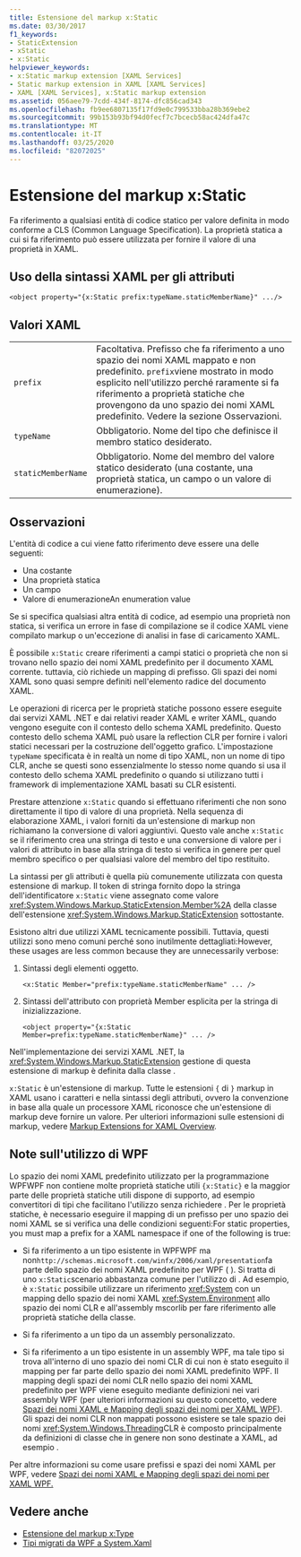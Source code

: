```yaml
---
title: Estensione del markup x:Static
ms.date: 03/30/2017
f1_keywords:
- StaticExtension
- xStatic
- x:Static
helpviewer_keywords:
- x:Static markup extension [XAML Services]
- Static markup extension in XAML [XAML Services]
- XAML [XAML Services], x:Static markup extension
ms.assetid: 056aee79-7cdd-434f-8174-dfc856cad343
ms.openlocfilehash: fb9ee6807135f17fd9e0c799533bba28b369ebe2
ms.sourcegitcommit: 99b153b93bf94d0fecf7c7bcecb58ac424dfa47c
ms.translationtype: MT
ms.contentlocale: it-IT
ms.lasthandoff: 03/25/2020
ms.locfileid: "82072025"
---
```

# <a name="xstatic-markup-extension"></a>Estensione del markup x:Static

Fa riferimento a qualsiasi entità di codice statico per valore definita in modo conforme a CLS (Common Language Specification). La proprietà statica a cui si fa riferimento può essere utilizzata per fornire il valore di una proprietà in XAML.

## <a name="xaml-attribute-usage"></a>Uso della sintassi XAML per gli attributi

```xaml
<object property="{x:Static prefix:typeName.staticMemberName}" .../>
```

## <a name="xaml-values"></a>Valori XAML

| | |
|-|-|
|`prefix`|Facoltativa. Prefisso che fa riferimento a uno spazio dei nomi XAML mappato e non predefinito. `prefix`viene mostrato in modo esplicito nell'utilizzo perché raramente si fa riferimento a proprietà statiche che provengono da uno spazio dei nomi XAML predefinito. Vedere la sezione Osservazioni.|
|`typeName`|Obbligatorio. Nome del tipo che definisce il membro statico desiderato.|
|`staticMemberName`|Obbligatorio. Nome del membro del valore statico desiderato (una costante, una proprietà statica, un campo o un valore di enumerazione).|

## <a name="remarks"></a>Osservazioni

L'entità di codice a cui viene fatto riferimento deve essere una delle seguenti:

- Una costante
- Una proprietà statica
- Un campo
- Valore di enumerazioneAn enumeration value

Se si specifica qualsiasi altra entità di codice, ad esempio una proprietà non statica, si verifica un errore in fase di compilazione se il codice XAML viene compilato markup o un'eccezione di analisi in fase di caricamento XAML.

È possibile `x:Static` creare riferimenti a campi statici o proprietà che non si trovano nello spazio dei nomi XAML predefinito per il documento XAML corrente. tuttavia, ciò richiede un mapping di prefisso. Gli spazi dei nomi XAML sono quasi sempre definiti nell'elemento radice del documento XAML.

Le operazioni di ricerca per le proprietà statiche possono essere eseguite dai servizi XAML .NET e dai relativi reader XAML e writer XAML, quando vengono eseguite con il contesto dello schema XAML predefinito. Questo contesto dello schema XAML può usare la reflection CLR per fornire i valori statici necessari per la costruzione dell'oggetto grafico. L'impostazione `typeName` specificata è in realtà un nome di tipo XAML, non un nome di tipo CLR, anche se questi sono essenzialmente lo stesso nome quando si usa il contesto dello schema XAML predefinito o quando si utilizzano tutti i framework di implementazione XAML basati su CLR esistenti.

Prestare attenzione `x:Static` quando si effettuano riferimenti che non sono direttamente il tipo di valore di una proprietà. Nella sequenza di elaborazione XAML, i valori forniti da un'estensione di markup non richiamano la conversione di valori aggiuntivi. Questo vale anche `x:Static` se il riferimento crea una stringa di testo e una conversione di valore per i valori di attributo in base alla stringa di testo si verifica in genere per quel membro specifico o per qualsiasi valore del membro del tipo restituito.

La sintassi per gli attributi è quella più comunemente utilizzata con questa estensione di markup. Il token di stringa fornito dopo la stringa dell'identificatore `x:Static` viene assegnato come valore <xref:System.Windows.Markup.StaticExtension.Member%2A> della classe dell'estensione <xref:System.Windows.Markup.StaticExtension> sottostante.

Esistono altri due utilizzi XAML tecnicamente possibili. Tuttavia, questi utilizzi sono meno comuni perché sono inutilmente dettagliati:However, these usages are less common because they are unnecessarily verbose:

01. Sintassi degli elementi oggetto.

    ```xaml
    <x:Static Member="prefix:typeName.staticMemberName" ... />
    ```

02. Sintassi dell'attributo con proprietà Member esplicita per la stringa di inizializzazione.

    ```xaml
    <object property="{x:Static Member=prefix:typeName.staticMemberName}" ... />
    ```

Nell'implementazione dei servizi XAML .NET, la <xref:System.Windows.Markup.StaticExtension> gestione di questa estensione di markup è definita dalla classe .

`x:Static` è un'estensione di markup. Tutte le estensioni `{` di `}` markup in XAML usano i caratteri e nella sintassi degli attributi, ovvero la convenzione in base alla quale un processore XAML riconosce che un'estensione di markup deve fornire un valore. Per ulteriori informazioni sulle estensioni di markup, vedere [Markup Extensions for XAML Overview](markup-extensions-overview.md).

## <a name="wpf-usage-notes"></a>Note sull'utilizzo di WPF

Lo spazio dei nomi XAML predefinito utilizzato per la programmazione WPFWPF non contiene molte proprietà statiche utili `{x:Static}` e la maggior parte delle proprietà statiche utili dispone di supporto, ad esempio convertitori di tipi che facilitano l'utilizzo senza richiedere . Per le proprietà statiche, è necessario eseguire il mapping di un prefisso per uno spazio dei nomi XAML se si verifica una delle condizioni seguenti:For static properties, you must map a prefix for a XAML namespace if one of the following is true:

- Si fa riferimento a un tipo esistente in WPFWPF ma non`http://schemas.microsoft.com/winfx/2006/xaml/presentation`fa parte dello spazio dei nomi XAML predefinito per WPF ( ). Si tratta di uno `x:Static`scenario abbastanza comune per l'utilizzo di . Ad esempio, è `x:Static` possibile utilizzare un riferimento <xref:System> con un mapping dello spazio dei nomi XAML <xref:System.Environment> allo spazio dei nomi CLR e all'assembly mscorlib per fare riferimento alle proprietà statiche della classe.

- Si fa riferimento a un tipo da un assembly personalizzato.

- Si fa riferimento a un tipo esistente in un assembly WPF, ma tale tipo si trova all'interno di uno spazio dei nomi CLR di cui non è stato eseguito il mapping per far parte dello spazio dei nomi XAML predefinito WPF. Il mapping degli spazi dei nomi CLR nello spazio dei nomi XAML predefinito per WPF viene eseguito mediante definizioni nei vari assembly WPF (per ulteriori informazioni su questo concetto, vedere [Spazi dei nomi XAML e Mapping degli spazi dei nomi per XAML WPF](../../framework/wpf/advanced/xaml-namespaces-and-namespace-mapping-for-wpf-xaml.md)). Gli spazi dei nomi CLR non mappati possono esistere se tale spazio dei nomi <xref:System.Windows.Threading>CLR è composto principalmente da definizioni di classe che in genere non sono destinate a XAML, ad esempio .

Per altre informazioni su come usare prefissi e spazi dei nomi XAML per WPF, vedere [Spazi dei nomi XAML e Mapping degli spazi dei nomi per XAML WPF.](../../framework/wpf/advanced/xaml-namespaces-and-namespace-mapping-for-wpf-xaml.md)

## <a name="see-also"></a>Vedere anche

- [Estensione del markup x:Type](xtype-markup-extension.md)
- [Tipi migrati da WPF a System.Xaml](../../framework/wpf/advanced/types-migrated-from-wpf-to-system.md)
